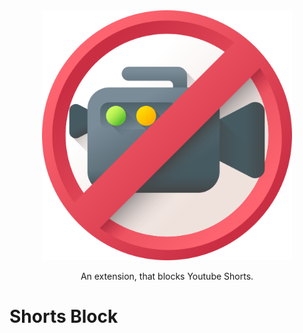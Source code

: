 <div align="center">

<img src="icons/img.png" width="400"/>

An extension, that blocks Youtube Shorts.
</div>

# Shorts Block